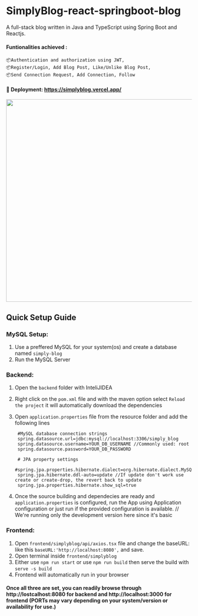 # SimplyBlog-react-springboot-blog
A full-stack blog written in Java and TypeScript using Spring Boot and Reactjs.

#### Funtionalities achieved :
    📦Authentication and authorization using JWT,
    📦Register/Login, Add Blog Post, Like/Unlike Blog Post,
    📦Send Connection Request, Add Connection, Follow             

#### :rocket: Deployment: https://simplyblog.vercel.app/
<img src="https://user-images.githubusercontent.com/43669876/182005280-672c6f90-3d6b-42b3-97dc-ec3bf56fa20d.png" width="800" height="550">



## Quick Setup Guide

### MySQL Setup:

  1. Use a preffered MySQL for your system(os) and create a database named ```simply-blog```
  2. Run the MySQL Server
  
### Backend: 
  
  1. Open the ```backend``` folder with InteliJIDEA
  2. Right click on the ```pom.xml``` file and with the maven option select ```Reload the project``` it will automatically download 
     the dependencies
  3. Open ```application.properties``` file from the resource folder and add the following lines
          
          #MySQL database connection strings
          spring.datasource.url=jdbc:mysql://localhost:3306/simply_blog
          spring.datasource.username=YOUR_DB_USERNAME //Commonly used: root
          spring.datasource.password=YOUR_DB_PASSWORD

          # JPA property settings
          #spring.jpa.properties.hibernate.dialect=org.hibernate.dialect.MySQL8Dialect
          spring.jpa.hibernate.ddl-auto=update //If update don't work use create or create-drop, the revert back to update
          spring.jpa.properties.hibernate.show_sql=true
          
  4. Once the source building and dependecies are ready and ```application.properties``` is configured, run the App using 
     Application configuration or just run if the provided configuration is available. // We're running only the development version here since it's basic

### Frontend:

  1. Open ```frontend/simplyblog/api/axios.tsx``` file and change the baseURL: like this ```baseURL:'http://localhost:8080',``` and save.
  2. Open terminal inside ```frontend/simplyblog```
  3. Either use ```npm run start``` or use ```npm run build``` then serve the build with ```serve -s build```
  4. Frontend will automatically run in your browser
  
  
#### Once all three are set, you can readily browse through http://lostcalhost:8080 for backend and http://localhost:3000 for frontend (PORTs may vary depending on your system/version or availability for use.)


